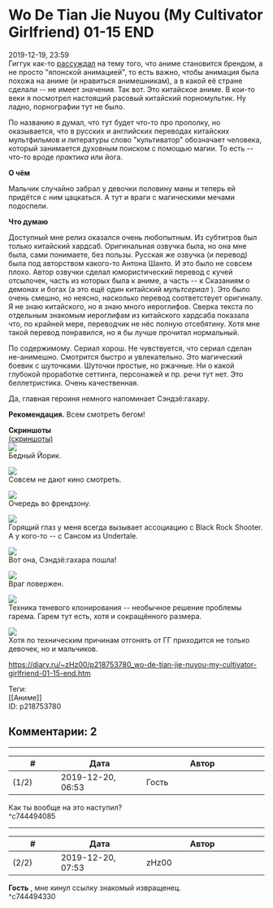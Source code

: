 Wo De Tian Jie Nuyou (My Cultivator Girlfriend) 01-15 END
=========================================================

  
2019-12-19, 23:59  
 Гиггук как-то  [рассуждал](https://www.youtube.com/watch?v=OYkBTrqwLcQ)  на тему того, что аниме становится брендом, а не просто "японской анимацией", то есть важно, чтобы анимация была похожа на аниме (и нравиться анимешникам), а в какой её стране сделали -- не имеет значения. Так вот. Это китайское аниме. В кои-то веки я посмотрел настоящий расовый китайский порномультик. Ну ладно, порнографии тут не было.   
   
 По названию я думал, что тут будет что-то про прополку, но оказывается, что в русских и английских переводах китайских мультфильмов и литературы слово "культиватор" обозначает человека, который занимается духовным поиском с помощью магии. То есть -- что-то вроде  *практика*  или йога.   
   
  **О чём**    
   
 Мальчик случайно забрал у девочки половину маны и теперь ей придётся с ним цацкаться. А тут и враги с магическими мечами подоспели.   
   
  **Что думаю**    
   
 Доступный мне релиз оказался очень любопытным. Из субтитров был только китайский хардсаб. Оригинальная озвучка была, но она мне была, сами понимаете, без пользы. Русская же озвучка (и перевод) была под авторством какого-то Антона Шанто. И это было не совсем плохо. Автор озвучки сделал юмористический перевод с кучей отсылочек, часть из которых была к аниме, а часть -- к Сказаниям о демонах и богах (а это ещё один китайский  *мультсериал*  ). Это было очень смешно, но неясно, насколько перевод соответствует оригиналу. Я не знаю китайского, но я знаю много иероглифов. Сверка текста по отдельным знакомым иероглифам из китайского хардсаба показала что, по крайней мере, переводчик не нёс полную отсебятину. Хотя мне такой перевод понравился, но я бы лучше прочитал нормальный.   
   
 По содержимому. Сериал хорош. Не чувствуется, что сериал сделан не-анимешно. Смотрится быстро и увлекательно. Это магический боевик с шуточками. Шуточки простые, но ржачные. Ни о какой глубокой проработке сеттинга, персонажей и пр. речи тут нет. Это беллетристика. Очень качественная.   
   
 Да, главная героиня немного напоминает Сэндзё:гахару.   
   
  **Рекомендация.**  Всем смотреть бегом!   
   
  **Скриншоты**    
  [(скриншоты)](https://zHz00.diary.ru/p218753780.htm?index=1#linkmore218753780m1)       
  [![](https://i.imgur.com/Dg1jQDRl.jpg)](https://i.imgur.com/Dg1jQDR.jpg)    
 Бедный Йорик.   
   
  [![](https://i.imgur.com/nKRrh00l.jpg)](https://i.imgur.com/nKRrh00.jpg)    
 Совсем не дают кино смотреть.   
   
  [![](https://i.imgur.com/9bBdtoZl.jpg)](https://i.imgur.com/9bBdtoZ.jpg)    
 Очередь во френдзону.   
   
  [![](https://i.imgur.com/ZGcDheSl.jpg)](https://i.imgur.com/ZGcDheS.jpg)    
 Горящий глаз у меня всегда вызывает ассоциацию с Black Rock Shooter. А у кого-то -- с Сансом из Undertale.   
   
  [![](https://i.imgur.com/xeDYQ5kl.jpg)](https://i.imgur.com/xeDYQ5k.jpg)    
 Вот она, Сэндзё:гахара пошла!   
   
  [![](https://i.imgur.com/DfoLLdLl.jpg)](https://i.imgur.com/DfoLLdL.jpg)    
 Враг повержен.   
   
  [![](https://i.imgur.com/ScoQIGLl.jpg)](https://i.imgur.com/ScoQIGL.jpg)    
 Техника теневого клонирования -- необычное решение проблемы гарема. Гарем тут есть, хотя и сокращённого размера.   
   
  [![](https://i.imgur.com/Py7UeT1l.jpg)](https://i.imgur.com/Py7UeT1.jpg)    
 Хотя по техническим причинам отгонять от ГГ приходится не только девочек, но и мальчиков.   
      
  
<https://diary.ru/~zHz00/p218753780_wo-de-tian-jie-nuyou-my-cultivator-girlfriend-01-15-end.htm>  
  
Теги:  
[[Аниме]]  
ID: p218753780  


Комментарии: 2
--------------

  


---



|         #         |              Дата              |                     Автор                     |           ID           |
| --- | --- | --- | --- |
| (1/2) | 2019-12-20, 06:53 | Гость | c744494085 |

  
 Как ты вообще на это наступил?   
 ^c744494085

---



|         #         |              Дата              |                     Автор                     |           ID           |
| --- | --- | --- | --- |
| (2/2) | 2019-12-20, 07:53 | zHz00 | c744494330 |

  
  **Гость**  , мне кинул ссылку знакомый извращенец.   
 ^c744494330